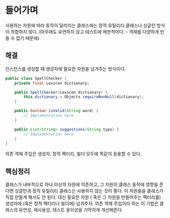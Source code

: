 # 들어가며
사용하는 자원에 따라 동작이 달라지는 클래스에는 정적 유틸리티 클래스나 싱글턴 방식이 적합하지 않다. (아무래도 유연하지 않고 테스트에 제한적이다. - 객체를 다양하게 만들 수 없기 때문에)

## 해결
인스턴스를 생성할 때 생성자에 필요한 자원을 넘겨주는 방식이다. 

```java
public class SpellChecker {
    private final Lexicon dictionary;

    public SpellChecker(Lexicon dictionary) {
        this.dictionary = Objects.requireNonNull(dictionary);
    }

    public boolean isValid(String word) {
        // Implementation here
    }

    public List<String> suggestions(String typo) {
        // Implementation here
    }
}
```

의존 객체 주입은 생성자, 정적 팩터리, 빌더 모두에 똑같이 응용할 수 있다.

## 핵심정리
클래스가 내부적으로 하나 이상의 자원에 의존하고, 그 자원이 클래스 동작에 영향을 준다면 싱글턴과 정적 유틸리티 클래스는 사용하지 않는 것이 좋다. 이 자원들을 클래스가 직접 만들게 해서도 안 된다. 대신 필요한 자원 ( 혹은 그 자원을 만들어주는 팩터리를) 생성자에 (혹은 정적 팩터리나 빌더에) 넘겨주자. 의존 객체 주입이라 하는 이 기법은 클래스의 유연성, 재사용성, 테스트 용이성을 기막히게 개선해준다.